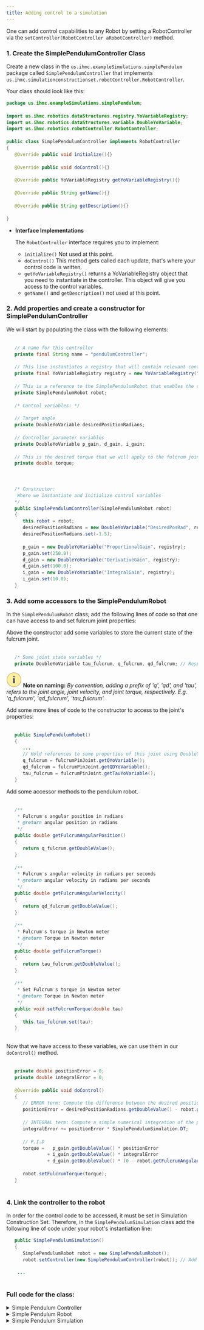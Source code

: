 ```yaml
---
title: Adding control to a simulation
---
```



One can add control capabilities to any Robot by setting a RobotController via the `setController(RobotController aRobotController)` method.

### 1. Create the SimplePendulumController Class  

Create a new class in the `us.ihmc.exampleSimulations.simplePendulum` package called `SimplePendulumController` that implements `us.ihmc.simulationconstructionset.robotController.RobotController`.

Your class should look like this:

```java
package us.ihmc.exampleSimulations.simplePendulum;

import us.ihmc.robotics.dataStructures.registry.YoVariableRegistry;
import us.ihmc.robotics.dataStructures.variable.DoubleYoVariable;
import us.ihmc.robotics.robotController.RobotController;

public class SimplePendulumController implements RobotController
{ 
   @Override public void initialize(){}
       
   @Override public void doControl(){}
      
   @Override public YoVariableRegistry getYoVariableRegistry(){}
   
   @Override public String getName(){}
   
   @Override public String getDescription(){}
   
}
```

* **Interface Implementations**  
 
   The `RobotController` interface requires you to implement:  
   - `initialize()` Not used at this point.   
   - `doControl()` This method gets called each update, that's where your control code is written.
   - `getYoVariableRegistry()` returns a YoVariableRegistry object that you need to instantiate in the controller. This object will give you access to the control variables.   
   - `getName()` and `getDescription()` not used at this point.
       


### 2. Add properties and create a constructor for SimplePendulumController

We will start by populating the class with the following elements: 

```java
   
   // A name for this controller
   private final String name = "pendulumController";

   // This line instantiates a registry that will contain relevant controller variables that will be accessible from the simulation panel.
   private final YoVariableRegistry registry = new YoVariableRegistry("PendulumController");

   // This is a reference to the SimplePendulumRobot that enables the controller to access this robot's variables.
   private SimplePendulumRobot robot;

   /* Control variables: */

   // Target angle
   private DoubleYoVariable desiredPositionRadians;

   // Controller parameter variables
   private DoubleYoVariable p_gain, d_gain, i_gain;

   // This is the desired torque that we will apply to the fulcrum joint (PinJoint)
   private double torque;

   

   /* Constructor: 
    Where we instantiate and initialize control variables 
   */
   public SimplePendulumController(SimplePendulumRobot robot)
   {
      this.robot = robot;
      desiredPositionRadians = new DoubleYoVariable("DesiredPosRad", registry);
      desiredPositionRadians.set(-1.5);

      p_gain = new DoubleYoVariable("ProportionalGain", registry);
      p_gain.set(250.0);
      d_gain = new DoubleYoVariable("DerivativeGain", registry);
      d_gain.set(100.0);
      i_gain = new DoubleYoVariable("IntegralGain", registry);
      i_gain.set(10.0);
   }
```

### 3. Add some accessors to the SimplePendulumRobot

In the `SimplePendulumRobot` class; add the following lines of code so that one can have access to and set fulcrum joint properties:  

Above the constructor add some variables to store the current state of the fulcrum joint.

```java

   /* Some joint state variables */
   private DoubleYoVariable tau_fulcrum, q_fulcrum, qd_fulcrum; // Respectively Torque, Position, Velocity

```

![note](/img/attention-40.png) **Note on naming:** *By convention, adding a prefix of 'q', 'qd', and 'tau', refers to the joint angle, joint velocity, and joint torque, respectively.
E.g.  'q_fulcrum',  'qd_fulcrum', 'tau_fulcrum'.*

Add some more lines of code to the constructor to access to the joint's properties:

```java
  
   public SimplePendulumRobot()
   {
      ...
      // Hold references to some properties of this joint using DoubleYoVariables
      q_fulcrum = fulcrumPinJoint.getQYoVariable();
      qd_fulcrum = fulcrumPinJoint.getQDYoVariable();
      tau_fulcrum = fulcrumPinJoint.getTauYoVariable();
   }
```

Add some accessor methods to the pendulum robot.

```java

   /**
    * Fulcrum's angular position in radians
    * @return angular position in radians
    */
   public double getFulcrumAngularPosition()
   {
      return q_fulcrum.getDoubleValue();
   }

   /**
    * Fulcrum's angular velocity in radians per seconds
    * @return angular velocity in radians per seconds
    */
   public double getFulcrumAngularVelocity()
   {
      return qd_fulcrum.getDoubleValue();
   }

   /**
    * Fulcrum's torque in Newton meter
    * @return Torque in Newton meter
    */
   public double getFulcrumTorque()
   {
      return tau_fulcrum.getDoubleValue();
   }

   /**
    * Set Fulcrum's torque in Newton meter
    * @return Torque in Newton meter
    */
   public void setFulcrumTorque(double tau)
   {
      this.tau_fulcrum.set(tau);
   }
   
```

Now that we have access to these variables, we can use them in our `doControl()` method.

```java
   
   private double positionError = 0;
   private double integralError = 0;

   @Override public void doControl()
   {
      // ERROR term: Compute the difference between the desired position of the pendulum and its current position
      positionError = desiredPositionRadians.getDoubleValue() - robot.getFulcrumAngularPosition();

      // INTEGRAL term: Compute a simple numerical integration of the position error
      integralError += positionError * SimplePendulumSimulation.DT;

      // P.I.D
      torque =   p_gain.getDoubleValue() * positionError
               + i_gain.getDoubleValue() * integralError
               + d_gain.getDoubleValue() * (0 - robot.getFulcrumAngularVelocity());

      robot.setFulcrumTorque(torque);
   }
   
```


### 4. Link the controller to the robot 

In order for the control code to be accessed, it must be set in Simulation Construction Set. 
Therefore, in the `SimplePendulumSimulation` class add the following line of code under your robot's instantiation line:

```java
   public SimplePendulumSimulation()
   {
      SimplePendulumRobot robot = new SimplePendulumRobot();
      robot.setController(new SimplePendulumController(robot)); // Add this line
    
    ...
    
```


### Full code for the class:

<details>
<summary> Simple Pendulum Controller </summary>

```java
package us.ihmc.exampleSimulations.simplePendulum;

import us.ihmc.robotics.dataStructures.registry.YoVariableRegistry;
import us.ihmc.robotics.dataStructures.variable.DoubleYoVariable;
import us.ihmc.robotics.robotController.RobotController;

public class SimplePendulumController implements RobotController
{
   // A name for this controller
   private final String name = "pendulumController";

   // This line instantiates a registry that will contain relevant controller variables that will be accessible from the simulation panel.
   private final YoVariableRegistry registry = new YoVariableRegistry("PendulumController");

   // This is a reference to the SimplePendulumRobot that enables the controller to access this robot's variables.
   private SimplePendulumRobot robot;

   /* Control variables: */

   // Target angle
   private DoubleYoVariable desiredPositionRadians;

   // Controller parameter variables
   private DoubleYoVariable p_gain, d_gain, i_gain;

   // This is the desired torque that we will apply to the fulcrum joint (PinJoint)
   private double torque;

   /* Constructor:
      Where we instantiate and initialize control variables
   */
   public SimplePendulumController(SimplePendulumRobot robot)
   {
      this.robot = robot;
      desiredPositionRadians = new DoubleYoVariable("DesiredPosRad", registry);
      desiredPositionRadians.set(-1.5);

      p_gain = new DoubleYoVariable("ProportionalGain", registry);
      p_gain.set(250.0);
      d_gain = new DoubleYoVariable("DerivativeGain", registry);
      d_gain.set(100.0);
      i_gain = new DoubleYoVariable("IntegralGain", registry);
      i_gain.set(10.0);
   }

   @Override public void initialize()
   {

   }

   private double positionError = 0;
   private double integralError = 0;

   @Override public void doControl()
   {

      // ERROR term: Compute the difference between the desired position the pendulum and its current position
      positionError = desiredPositionRadians.getDoubleValue() - robot.getFulcrumAngularPosition();

      // INTEGRAL term: Compute a simple numerical integration of the position error
      integralError += positionError * SimplePendulumSimulation.DT;   //

      // P.I.D
      torque = p_gain.getDoubleValue() * positionError +
            i_gain.getDoubleValue() * integralError +
            d_gain.getDoubleValue() * (0 - robot.getFulcrumAngularVelocity());

      robot.setFulcrumTorque(torque);

   }

   @Override public YoVariableRegistry getYoVariableRegistry()
   {
      return registry;
   }

   @Override public String getName()
   {
      return name;
   }

   @Override public String getDescription()
   {
      return name;
   }
}
```
</details>

<details>
<summary> Simple Pendulum Robot </summary>

```java
package us.ihmc.exampleSimulations.simplePendulum;

import us.ihmc.graphicsDescription.appearance.YoAppearance;
import us.ihmc.robotics.Axis;
import us.ihmc.robotics.dataStructures.variable.DoubleYoVariable;
import us.ihmc.robotics.robotDescription.LinkGraphicsDescription;
import us.ihmc.simulationconstructionset.Link;
import us.ihmc.simulationconstructionset.PinJoint;
import us.ihmc.simulationconstructionset.Robot;

import javax.vecmath.Vector3d;

/**
 *
 * In this tutorial, lengths are expressed in meters (m), masses in kilograms (kg)
 *
 */
public class SimplePendulumRobot extends Robot
{
   /*
      Define the parameters of the robot
   */
   public static final double ROD_LENGTH = 1.0;
   public static final double ROD_RADIUS = 0.01;
   public static final double ROD_MASS = 0.00;

   public static final double FULCRUM_RADIUS = 0.02;

   public static final double BALL_RADIUS = 0.05;
   public static final double BALL_MASS = 1.0;

   public static final double FULCRUM_MOMENT_OF_INERTIA_ABOUT_Y =
         ROD_LENGTH * ROD_LENGTH * BALL_MASS; // I = mrˆ2 pendulum's resistance to changes to its rotation in  kg.mˆ2

   /*
      Initial state of the pendulum
   */

   private double fulcrumInitialPositionDegrees = 90.0;
   private double fulcrumInitialPositionRadians = fulcrumInitialPositionDegrees * Math.PI / 180.0;
   private double fulcrumInitialVelocity = 0.0;

   /* Some joint state variables */
   private DoubleYoVariable tau_fulcrum, q_fulcrum, qd_fulcrum; // Respectively Torque, Position, Velocity

   /*
      Define its constructor
    */
   public SimplePendulumRobot()
   {
      //` a. Call parent class "Robot" constructor. The string "SimplePendulum" will be the name of the robot.
      super("pendulum");

      // b. Add a joint to the robot
      PinJoint fulcrumPinJoint = new PinJoint("FulcrumPin", new Vector3d(0.0, 0.0, 1.5), this, Axis.Y);
      fulcrumPinJoint.setInitialState(fulcrumInitialPositionRadians, fulcrumInitialVelocity);
      fulcrumPinJoint.setLink(pendulumLink());// pendulumLink() method defined next.
      fulcrumPinJoint.setDamping(0.3);

      q_fulcrum = fulcrumPinJoint.getQYoVariable();
      qd_fulcrum = fulcrumPinJoint.getQDYoVariable();
      tau_fulcrum = fulcrumPinJoint.getTauYoVariable();

      this.addRootJoint(fulcrumPinJoint);
   }

   /**
    * Fulcrum's angular position in radians
    * @return angular position in radians
    */
   public double getFulcrumAngularPosition()
   {
      return q_fulcrum.getDoubleValue();
   }

   /**
    * Fulcrum's angular velocity in radians per seconds
    * @return angular velocity in radians per seconds
    */
   public double getFulcrumAngularVelocity()
   {
      return qd_fulcrum.getDoubleValue();
   }

   /**
    * Fulcrum's torque in Newton meter
    * @return Torque in Newton meter
    */
   public double getFulcrumTorque()
   {
      return tau_fulcrum.getDoubleValue();
   }

   /**
    * Set Fulcrum's torque in Newton meter
    * @return Torque in Newton meter
    */
   public void setFulcrumTorque(double tau)
   {
      this.tau_fulcrum.set(tau);
   }

   /**
    * Create the first link for the DoublePendulumRobot.
    */
   private Link pendulumLink()
   {
      Link pendulumLink = new Link("PendulumLink");
      pendulumLink.setMomentOfInertia(0.0, FULCRUM_MOMENT_OF_INERTIA_ABOUT_Y, 0.0);
      pendulumLink.setMass(BALL_MASS);
      pendulumLink.setComOffset(0.0, 0.0, -ROD_LENGTH);

      LinkGraphicsDescription pendulumGraphics = new LinkGraphicsDescription();
      pendulumGraphics.addSphere(FULCRUM_RADIUS, YoAppearance.BlueViolet());
      pendulumGraphics.translate(0.0, 0.0, -ROD_LENGTH);
      pendulumGraphics.addCylinder(ROD_LENGTH, ROD_RADIUS, YoAppearance.Black());
      pendulumGraphics.addSphere(BALL_RADIUS, YoAppearance.Chartreuse());
      pendulumLink.setLinkGraphics(pendulumGraphics);

      return pendulumLink;
   }

}
```

</details>




<details>
<summary> Simple Pendulum Simulation </summary>

```java
package us.ihmc.exampleSimulations.simplePendulum;

import us.ihmc.simulationconstructionset.SimulationConstructionSet;
import us.ihmc.simulationconstructionset.SimulationConstructionSetParameters;


public class SimplePendulumSimulation
{

   public static final double DT = 0.001;
   private SimulationConstructionSet sim;

   public SimplePendulumSimulation()
   {
      SimplePendulumRobot robot = new SimplePendulumRobot();
      robot.setController(new SimplePendulumController(robot));

      SimulationConstructionSetParameters parameters = new SimulationConstructionSetParameters();
      parameters.setDataBufferSize(32000);

      sim = new SimulationConstructionSet(robot, parameters);
      sim.setDT(DT, 20);
      sim.setGroundVisible(true);
      sim.setCameraPosition(0, -9.0, 0.6);
      sim.setCameraFix(0.0, 0.0, 0.70);

      sim.setSimulateDuration(60.0); // sets the simulation duration to 60 seconds

      Thread myThread = new Thread(sim);
      myThread.start();
   }

   public static void main(String[] args)
   {
      new SimplePendulumSimulation();
   }
}
```
</details>

